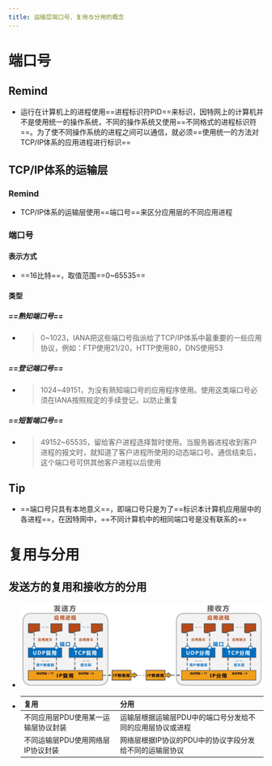 ```yaml
---
title: 运输层端口号、复用与分用的概念
---
```




# 端口号

## Remind

- 运行在计算机上的进程使用==进程标识符PID==来标识，因特网上的计算机并不是使用统一的操作系统，不同的操作系统又使用==不同格式的进程标识符==。为了使不同操作系统的进程之间可以通信，就必须==使用统一的方法对TCP/IP体系的应用进程进行标识==

## TCP/IP体系的运输层

### Remind

- TCP/IP体系的运输层使用==端口号==来区分应用层的不同应用进程

### 端口号

#### 表示方式

- ==16比特==，取值范围==0~65535==

#### 类型

##### ==熟知端口号==

- > 0~1023，IANA把这些端口号指派给了TCP/IP体系中最重要的一些应用协议，例如：FTP使用21/20，HTTP使用80，DNS使用53

##### ==登记端口号==

- > 1024~49151，为没有熟知端口号的应用程序使用。使用这类端口号必须在IANA按照规定的手续登记，以防止重复

##### ==短暂端口号==

- > 49152~65535，留给客户进程选择暂时使用。当服务器进程收到客户进程的报文时，就知道了客户进程所使用的动态端口号。通信结束后，这个端口号可供其他客户进程以后使用

## Tip

- ==端口号只具有本地意义==，即端口号只是为了==标识本计算机应用层中的各进程==，在因特网中，==不同计算机中的相同端口号是没有联系的==

# 复用与分用

## 发送方的复用和接收方的分用

- ![image-20250309160230467](./resource/image-20250309160230467.png)

- | 复用                                | 分用                                                      |
  | ----------------------------------- | --------------------------------------------------------- |
  | 不同应用层PDU使用某一运输层协议封装 | 运输层根据运输层PDU中的端口号分发给不同的应用层协议或进程 |
  | 不同运输层PDU使用网络层IP协议封装   | 网络层根据IP协议的PDU中的协议字段分发给不同的运输层协议   |

  
